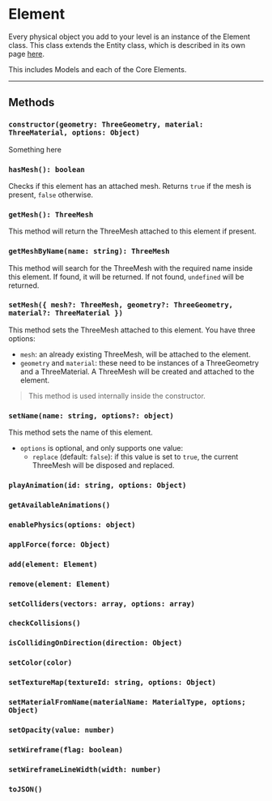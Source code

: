 # Element

Every physical object you add to your level is an instance of the Element class. This class extends the Entity class, which is described in its own page [here](/engine/advanced/core/entity.md).

This includes Models and each of the Core Elements.

---

## Methods

### `constructor(geometry: ThreeGeometry, material: ThreeMaterial, options: Object)`

Something here

### `hasMesh(): boolean`

Checks if this element has an attached mesh. Returns `true` if the mesh is present, `false` otherwise.

### `getMesh(): ThreeMesh`

This method will return the ThreeMesh attached to this element if present.

### `getMeshByName(name: string): ThreeMesh`

This method will search for the ThreeMesh with the required name inside this element. If found, it will be returned. If not found, `undefined` will be returned.

### `setMesh({ mesh?: ThreeMesh, geometry?: ThreeGeometry, material?: ThreeMaterial })`

This method sets the ThreeMesh attached to this element. You have three options:

- `mesh`: an already existing ThreeMesh, will be attached to the element.
- `geometry` and `material`: these need to be instances of a ThreeGeometry and a ThreeMaterial. A ThreeMesh will be created and attached to the element.

> This method is used internally inside the constructor.

### `setName(name: string, options?: object)`

This method sets the name of this element.

- `options` is optional, and only supports one value:
  - `replace` (default: `false`): if this value is set to `true`, the current ThreeMesh will be disposed and replaced.

### `playAnimation(id: string, options: Object)`

### `getAvailableAnimations()`

### `enablePhysics(options: object)`

### `applForce(force: Object)`

### `add(element: Element)`

### `remove(element: Element)`

### `setColliders(vectors: array, options: array)`

### `checkCollisions()`

### `isCollidingOnDirection(direction: Object)`

### `setColor(color)`

### `setTextureMap(textureId: string, options: Object)`

### `setMaterialFromName(materialName: MaterialType, options; Object)`

### `setOpacity(value: number)`

### `setWireframe(flag: boolean)`

### `setWireframeLineWidth(width: number)`

### `toJSON()`


